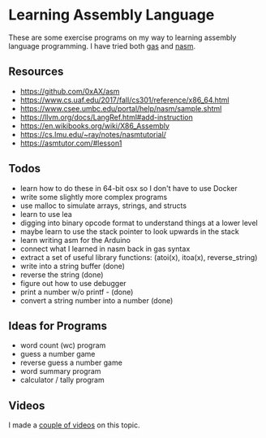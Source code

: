 # Learning Assembly Language

These are some exercise programs on my way to learning assembly language
programming. I have tried both [gas](https://en.wikibooks.org/wiki/X86_Assembly/GAS_Syntax) and [nasm](https://www.nasm.us/).

## Resources

* https://github.com/0xAX/asm
* https://www.cs.uaf.edu/2017/fall/cs301/reference/x86_64.html
* https://www.csee.umbc.edu/portal/help/nasm/sample.shtml
* https://llvm.org/docs/LangRef.html#add-instruction
* https://en.wikibooks.org/wiki/X86_Assembly
* https://cs.lmu.edu/~ray/notes/nasmtutorial/
* https://asmtutor.com/#lesson1

## Todos

* learn how to do these in 64-bit osx so I don't have to use Docker
* write some slightly more complex programs
* use malloc to simulate arrays, strings, and structs
* learn to use lea
* digging into binary opcode format to understand things at a lower level
* maybe learn to use the stack pointer to look upwards in the stack
* learn writing asm for the Arduino
* connect what I learned in nasm back in gas syntax
* extract a set of useful library functions: (atoi(x), itoa(x), reverse_string)
* write into a string buffer (done)
* reverse the string (done)
* figure out how to use debugger
* print a number w/o printf - (done)
* convert a string number into a number (done)

## Ideas for Programs

* word count (wc) program
* guess a number game
* reverse guess a number game
* word summary program
* calculator / tally program

## Videos

I made a [couple of videos](https://www.youtube.com/playlist?list=PLSq9OFrD2Q3DCb7dxmvVudikqDeQW8tNL) on this topic.
